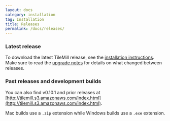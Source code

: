 ```yaml
---
layout: docs
category: installation
tag: Installation
title: Releases
permalink: /docs/releases/
---
```

### Latest release
To download the latest TileMill release, see the [installation instructions]({{site.baseurl}}/docs/install). Make sure to read the [upgrade notes]({{site.baseurl}}/docs/upgrade) for details on what changed between releases.

### Past releases and development builds
You can also find v0.10.1 and prior releases at [http://tilemill.s3.amazonaws.com/index.html](http://tilemill.s3.amazonaws.com/index.html).

Mac builds use a `.zip` extension while Windows builds use a `.exe` extension.
